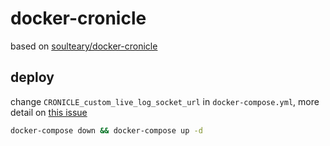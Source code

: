 # docker-cronicle

based on [soulteary/docker-cronicle](https://github.com/soulteary/docker-cronicle)

## deploy

change `CRONICLE_custom_live_log_socket_url` in `docker-compose.yml`, more detail on [this issue](https://github.com/jhuckaby/Cronicle/issues/852)

```bash
docker-compose down && docker-compose up -d
```